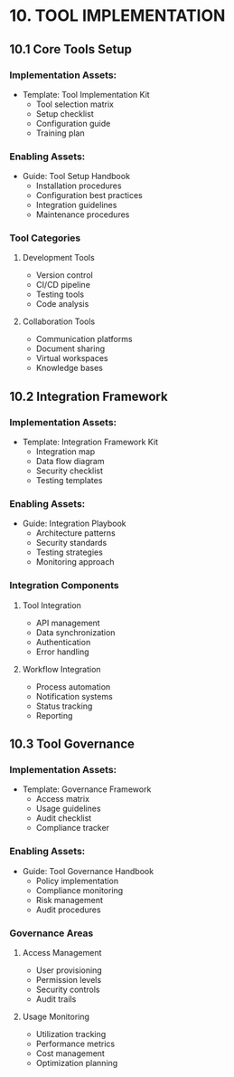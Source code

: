 # 10. TOOL IMPLEMENTATION

## 10.1 Core Tools Setup

### Implementation Assets:
* Template: Tool Implementation Kit
  - Tool selection matrix
  - Setup checklist
  - Configuration guide
  - Training plan

### Enabling Assets:
* Guide: Tool Setup Handbook
  - Installation procedures
  - Configuration best practices
  - Integration guidelines
  - Maintenance procedures

### Tool Categories
1. Development Tools
   - Version control
   - CI/CD pipeline
   - Testing tools
   - Code analysis

2. Collaboration Tools
   - Communication platforms
   - Document sharing
   - Virtual workspaces
   - Knowledge bases

## 10.2 Integration Framework

### Implementation Assets:
* Template: Integration Framework Kit
  - Integration map
  - Data flow diagram
  - Security checklist
  - Testing templates

### Enabling Assets:
* Guide: Integration Playbook
  - Architecture patterns
  - Security standards
  - Testing strategies
  - Monitoring approach

### Integration Components
1. Tool Integration
   - API management
   - Data synchronization
   - Authentication
   - Error handling

2. Workflow Integration
   - Process automation
   - Notification systems
   - Status tracking
   - Reporting

## 10.3 Tool Governance

### Implementation Assets:
* Template: Governance Framework
  - Access matrix
  - Usage guidelines
  - Audit checklist
  - Compliance tracker

### Enabling Assets:
* Guide: Tool Governance Handbook
  - Policy implementation
  - Compliance monitoring
  - Risk management
  - Audit procedures

### Governance Areas
1. Access Management
   - User provisioning
   - Permission levels
   - Security controls
   - Audit trails

2. Usage Monitoring
   - Utilization tracking
   - Performance metrics
   - Cost management
   - Optimization planning